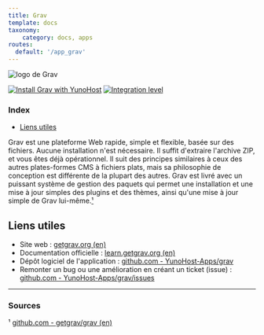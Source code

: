 ```yaml
---
title: Grav
template: docs
taxonomy:
    category: docs, apps
routes:
  default: '/app_grav'
---
```


![logo de Grav](image://grav_logo.png?width=80)

[![Install Grav with YunoHost](https://install-app.yunohost.org/install-with-yunohost.png)](https://install-app.yunohost.org/?app=grav) [![Integration level](https://dash.yunohost.org/integration/grav.svg)](https://dash.yunohost.org/appci/app/grav)

### Index

- [Liens utiles](#liens-utiles)

Grav est une plateforme Web rapide, simple et flexible, basée sur des fichiers. Aucune installation n'est nécessaire. Il suffit d'extraire l'archive ZIP, et vous êtes déjà opérationnel. Il suit des principes similaires à ceux des autres plates-formes CMS à fichiers plats, mais sa philosophie de conception est différente de la plupart des autres. Grav est livré avec un puissant système de gestion des paquets qui permet une installation et une mise à jour simples des plugins et des thèmes, ainsi qu'une mise à jour simple de Grav lui-même.[¹](#sources)

## Liens utiles

 + Site web : [getgrav.org (en)](https://getgrav.org/)
 + Documentation officielle : [learn.getgrav.org (en)](https://learn.getgrav.org/16)
 + Dépôt logiciel de l'application : [github.com - YunoHost-Apps/grav](https://github.com/YunoHost-Apps/grav_ynh)
 + Remonter un bug ou une amélioration en créant un ticket (issue) : [github.com - YunoHost-Apps/grav/issues](https://github.com/YunoHost-Apps/grav_ynh/issues)

------

### Sources

¹ [github.com - getgrav/grav (en)](https://github.com/getgrav/grav)
